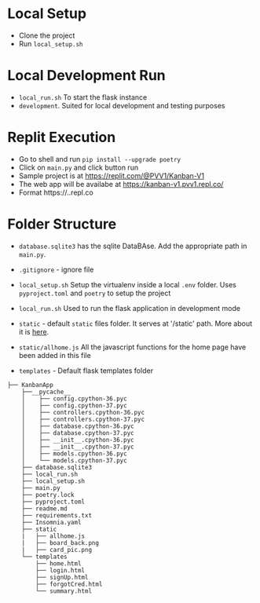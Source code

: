 # Local Setup
- Clone the project
- Run `local_setup.sh`

# Local Development Run
- `local_run.sh` To start the flask instance
-  `development`. Suited for local development and testing purposes

# Replit Execution
- Go to shell and run
    `pip install --upgrade poetry`
- Click on `main.py` and click button run
- Sample project is at https://replit.com/@PVV1/Kanban-V1
- The web app will be availabe at https://kanban-v1.pvv1.repl.co/
- Format https://<replname>.<username>.repl.co

# Folder Structure

- `database.sqlite3` has the sqlite DataBAse. Add the appropriate path in `main.py`.
- `.gitignore` - ignore file
- `local_setup.sh` Setup the virtualenv inside a local `.env` folder. Uses `pyproject.toml` and `poetry` to setup the project
- `local_run.sh`  Used to run the flask application in development mode
- `static` - default `static` files folder. It serves at '/static' path. More about it is [here](https://flask.palletsprojects.com/en/2.0.x/tutorial/static/).

- `static/allhome.js` All the javascript functions for the home page have been added in this file
- `templates` - Default flask templates folder


```
├── KanbanApp
    ├──__pycache__
    │    ├── config.cpython-36.pyc
    │    ├── config.cpython-37.pyc
    │    ├── controllers.cpython-36.pyc
    │    ├── controllers.cpython-37.pyc
    │    ├── database.cpython-36.pyc
    │    ├── database.cpython-37.pyc
    │    ├── __init__.cpython-36.pyc
    │    ├── __init__.cpython-37.pyc
    │    ├── models.cpython-36.pyc
    │    └── models.cpython-37.pyc
    ├── database.sqlite3
    ├── local_run.sh
    ├── local_setup.sh
    ├── main.py
    ├── poetry.lock
    ├── pyproject.toml
    ├── readme.md
    ├── requirements.txt
    ├── Insomnia.yaml
    ├── static
    |   ├── allhome.js
    |   ├── board_back.png
    |   ├── card_pic.png
    └── templates
        ├── home.html
        ├── login.html
        ├── signUp.html
        ├── forgotCred.html
        └── summary.html
```